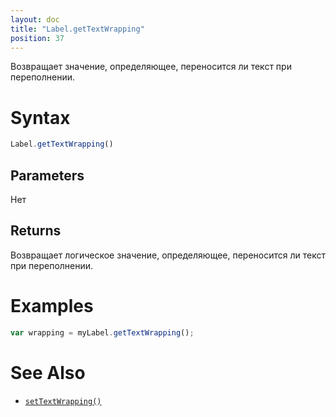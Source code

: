 ```yaml
---
layout: doc
title: "Label.getTextWrapping"
position: 37
---
```


Возвращает значение, определяющее, переносится ли текст при переполнении.

# Syntax

```js
Label.getTextWrapping()
```

## Parameters

Нет

## Returns

Возвращает логическое значение, определяющее, переносится ли текст при переполнении.

# Examples

```js
var wrapping = myLabel.getTextWrapping();
```

# See Also

* [`setTextWrapping()`](../Label.setTextWrapping/)

